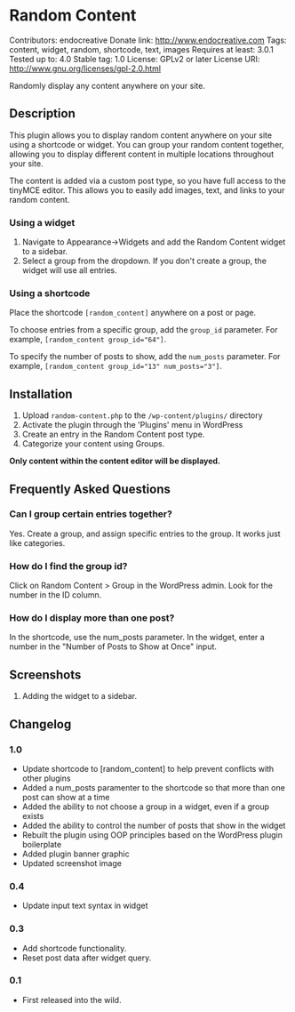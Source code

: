 # Random Content
Contributors: endocreative
Donate link: http://www.endocreative.com
Tags: content, widget, random, shortcode, text, images
Requires at least: 3.0.1
Tested up to: 4.0
Stable tag: 1.0
License: GPLv2 or later
License URI: http://www.gnu.org/licenses/gpl-2.0.html

Randomly display any content anywhere on your site.

## Description

This plugin allows you to display random content anywhere on your site using a shortcode or widget. You can group your random content together, allowing you to display different content in multiple locations throughout your site.

The content is added via a custom post type, so you have full access to the tinyMCE editor. This allows you to easily add images, text, and links to your random content. 

### Using a widget

1. Navigate to Appearance->Widgets and add the Random Content widget to a sidebar.
2. Select a group from the dropdown. If you don't create a group, the widget will use all entries.

### Using a shortcode
Place the shortcode `[random_content]` anywhere on a post or page. 

To choose entries from a specific group, add the `group_id` parameter. For example, `[random_content group_id="64"]`. 

To specify the number of posts to show, add the `num_posts` parameter. For example, `[random_content group_id="13" num_posts="3"]`. 

## Installation

1. Upload `random-content.php` to the `/wp-content/plugins/` directory
2. Activate the plugin through the 'Plugins' menu in WordPress
3. Create an entry in the Random Content post type. 
4. Categorize your content using Groups.

**Only content within the content editor will be displayed.**

## Frequently Asked Questions

### Can I group certain entries together?

Yes. Create a group, and assign specific entries to the group. It works just like categories. 

### How do I find the group id?

Click on Random Content > Group in the WordPress admin. Look for the number in the ID column.

### How do I display more than one post?

In the shortcode, use the num_posts parameter. In the widget, enter a number in the "Number of Posts to Show at Once" input.

## Screenshots

1. Adding the widget to a sidebar.

## Changelog

### 1.0
* Update shortcode to [random_content] to help prevent conflicts with other plugins
* Added a num_posts paramenter to the shortcode so that more than one post can show at a time
* Added the ability to not choose a group in a widget, even if a group exists
* Added the ability to control the number of posts that show in the widget
* Rebuilt the plugin using OOP principles based on the WordPress plugin boilerplate
* Added plugin banner graphic
* Updated screenshot image

### 0.4
* Update input text syntax in widget

### 0.3
* Add shortcode functionality.
* Reset post data after widget query.

### 0.1
* First released into the wild.